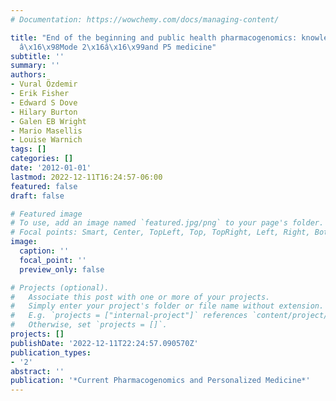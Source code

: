 ```yaml
---
# Documentation: https://wowchemy.com/docs/managing-content/

title: "End of the beginning and public health pharmacogenomics: knowledge in \x16\
  â\x16\x98Mode 2\x16â\x16\x99and P5 medicine"
subtitle: ''
summary: ''
authors:
- Vural Özdemir
- Erik Fisher
- Edward S Dove
- Hilary Burton
- Galen EB Wright
- Mario Masellis
- Louise Warnich
tags: []
categories: []
date: '2012-01-01'
lastmod: 2022-12-11T16:24:57-06:00
featured: false
draft: false

# Featured image
# To use, add an image named `featured.jpg/png` to your page's folder.
# Focal points: Smart, Center, TopLeft, Top, TopRight, Left, Right, BottomLeft, Bottom, BottomRight.
image:
  caption: ''
  focal_point: ''
  preview_only: false

# Projects (optional).
#   Associate this post with one or more of your projects.
#   Simply enter your project's folder or file name without extension.
#   E.g. `projects = ["internal-project"]` references `content/project/deep-learning/index.md`.
#   Otherwise, set `projects = []`.
projects: []
publishDate: '2022-12-11T22:24:57.090570Z'
publication_types:
- '2'
abstract: ''
publication: '*Current Pharmacogenomics and Personalized Medicine*'
---
```

